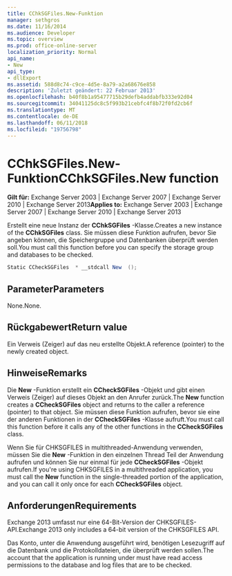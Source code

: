 ```yaml
---
title: CChkSGFiles.New-Funktion
manager: sethgros
ms.date: 11/16/2014
ms.audience: Developer
ms.topic: overview
ms.prod: office-online-server
localization_priority: Normal
api_name:
- New
api_type:
- dllExport
ms.assetid: 588d8c74-c9ce-4d5e-8a79-a2a68676e858
description: 'Zuletzt geändert: 22 Februar 2013'
ms.openlocfilehash: b40f8b1a95477715b29defb4addabfb333e92d04
ms.sourcegitcommit: 34041125dc8c5f993b21cebfc4f8b72f0fd2cb6f
ms.translationtype: MT
ms.contentlocale: de-DE
ms.lasthandoff: 06/11/2018
ms.locfileid: "19756798"
---
```

# <a name="cchksgfilesnew-function"></a><span data-ttu-id="1fc34-103">CChkSGFiles.New-Funktion</span><span class="sxs-lookup"><span data-stu-id="1fc34-103">CChkSGFiles.New function</span></span>

<span data-ttu-id="1fc34-104">**Gilt für:** Exchange Server 2003 | Exchange Server 2007 | Exchange Server 2010 | Exchange Server 2013</span><span class="sxs-lookup"><span data-stu-id="1fc34-104">**Applies to:** Exchange Server 2003 | Exchange Server 2007 | Exchange Server 2010 | Exchange Server 2013</span></span>
  
<span data-ttu-id="1fc34-105">Erstellt eine neue Instanz der **CChkSGFiles** -Klasse.</span><span class="sxs-lookup"><span data-stu-id="1fc34-105">Creates a new instance of the **CChkSGFiles** class.</span></span> <span data-ttu-id="1fc34-106">Sie müssen diese Funktion aufrufen, bevor Sie angeben können, die Speichergruppe und Datenbanken überprüft werden soll.</span><span class="sxs-lookup"><span data-stu-id="1fc34-106">You must call this function before you can specify the storage group and databases to be checked.</span></span> 
  
```cs
Static CCheckSGFiles  * __stdcall New  ();

```

## <a name="parameters"></a><span data-ttu-id="1fc34-107">Parameter</span><span class="sxs-lookup"><span data-stu-id="1fc34-107">Parameters</span></span>

<span data-ttu-id="1fc34-108">None.</span><span class="sxs-lookup"><span data-stu-id="1fc34-108">None.</span></span>
  
## <a name="return-value"></a><span data-ttu-id="1fc34-109">Rückgabewert</span><span class="sxs-lookup"><span data-stu-id="1fc34-109">Return value</span></span>

<span data-ttu-id="1fc34-110">Ein Verweis (Zeiger) auf das neu erstellte Objekt.</span><span class="sxs-lookup"><span data-stu-id="1fc34-110">A reference (pointer) to the newly created object.</span></span>
  
## <a name="remarks"></a><span data-ttu-id="1fc34-111">Hinweise</span><span class="sxs-lookup"><span data-stu-id="1fc34-111">Remarks</span></span>

<span data-ttu-id="1fc34-112">Die **New** -Funktion erstellt ein **CCheckSGFiles** -Objekt und gibt einen Verweis (Zeiger) auf dieses Objekt an den Anrufer zurück.</span><span class="sxs-lookup"><span data-stu-id="1fc34-112">The **New** function creates a **CCheckSGFiles** object and returns to the caller a reference (pointer) to that object.</span></span> <span data-ttu-id="1fc34-113">Sie müssen diese Funktion aufrufen, bevor sie eine der anderen Funktionen in der **CCheckSGFiles** -Klasse aufruft.</span><span class="sxs-lookup"><span data-stu-id="1fc34-113">You must call this function before it calls any of the other functions in the **CCheckSGFiles** class.</span></span> 
  
<span data-ttu-id="1fc34-114">Wenn Sie für CHKSGFILES in multithreaded-Anwendung verwenden, müssen Sie die **New** -Funktion in den einzelnen Thread Teil der Anwendung aufrufen und können Sie nur einmal für jede **CCheckSGFiles** -Objekt aufrufen.</span><span class="sxs-lookup"><span data-stu-id="1fc34-114">If you're using CHKSGFILES in a multithreaded application, you must call the **New** function in the single-threaded portion of the application, and you can call it only once for each **CCheckSGFiles** object.</span></span> 
  
## <a name="requirements"></a><span data-ttu-id="1fc34-115">Anforderungen</span><span class="sxs-lookup"><span data-stu-id="1fc34-115">Requirements</span></span>

<span data-ttu-id="1fc34-116">Exchange 2013 umfasst nur eine 64-Bit-Version der CHKSGFILES-API.</span><span class="sxs-lookup"><span data-stu-id="1fc34-116">Exchange 2013 only includes a 64-bit version of the CHKSGFILES API.</span></span>
  
<span data-ttu-id="1fc34-117">Das Konto, unter die Anwendung ausgeführt wird, benötigen Lesezugriff auf die Datenbank und die Protokolldateien, die überprüft werden sollen.</span><span class="sxs-lookup"><span data-stu-id="1fc34-117">The account that the application is running under must have read access permissions to the database and log files that are to be checked.</span></span>
  

